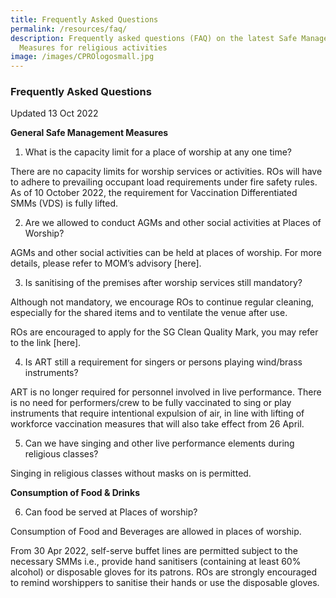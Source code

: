 ```yaml
---
title: Frequently Asked Questions
permalink: /resources/faq/
description: Frequently asked questions (FAQ) on the latest Safe Management
  Measures for religious activities
image: /images/CPROlogosmall.jpg
---
```

### Frequently Asked Questions 
Updated 13 Oct 2022

**General Safe Management Measures**

1) What is the capacity limit for a place of worship at any one time?

There are no capacity limits for worship services or activities. ROs will have to adhere to prevailing occupant load requirements under fire safety rules. As of 10 October 2022, the requirement for Vaccination Differentiated SMMs (VDS) is fully lifted.

2) Are we allowed to conduct AGMs and other social activities at Places of Worship?

AGMs and other social activities can be held at places of worship. For more details, please refer to MOM’s advisory [here]<a href="https://www.mom.gov.sg/covid-19/requirements-for-safe-management-measures"></a>.

3) Is sanitising of the premises after worship services still mandatory?

Although not mandatory, we encourage ROs to continue regular cleaning, especially for the shared items and to ventilate the venue after use.

ROs are encouraged to apply for the SG Clean Quality Mark, you may refer to the link [here]<a href="https://www.sgclean.gov.sg/join/for-owners/how-to-be-certified/"></a>.

4) Is ART still a requirement for singers or persons playing wind/brass instruments?

ART is no longer required for personnel involved in live performance. There is no need for performers/crew to be fully vaccinated to sing or play instruments that require intentional expulsion of air, in line with lifting of workforce vaccination measures that will also take effect from 26 April.

5) Can we have singing and other live performance elements during religious classes?

Singing in religious classes without masks on is permitted. 

**Consumption of Food &amp; Drinks**

6) Can food be served at Places of worship?

Consumption of Food and Beverages are allowed in places of worship. 

From 30 Apr 2022, self-serve buffet lines are permitted subject to the necessary SMMs i.e., provide hand sanitisers (containing at least 60% alcohol) or disposable gloves for its patrons. ROs are strongly encouraged to remind worshippers to sanitise their hands or use the disposable gloves.